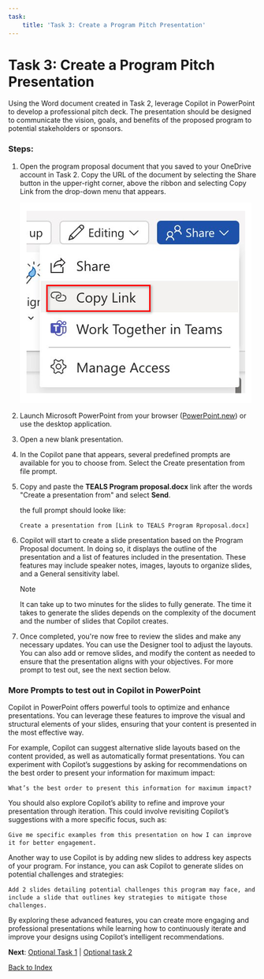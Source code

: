 ```yaml
---
task:
    title: 'Task 3: Create a Program Pitch Presentation'
---
```


# Task 3: Create a Program Pitch Presentation

Using the Word document created in Task 2, leverage Copilot in PowerPoint to develop a professional pitch deck. The presentation should be designed to communicate the vision, goals, and benefits of the proposed program to potential stakeholders or sponsors.

### Steps:

1. Open the program proposal document that you saved to your OneDrive account in Task 2. Copy the URL of the document by selecting the Share button in the upper-right corner, above the ribbon and selecting Copy Link from the drop-down menu that appears.

    ![Screenshot showing the Share menu and the Copy Link option highlighted.](../Labs/Media/share-menu-with-copy-link.png)

1. Launch Microsoft PowerPoint from your browser ([PowerPoint.new](https://PowerPoint.new)) or use the desktop application.

1. Open a new blank presentation.

1. In the Copilot pane that appears, several predefined prompts are available for you to choose from. Select the Create presentation from file prompt.

1. Copy and paste the **TEALS Program proposal.docx** link after the words "Create a presentation from" and select **Send**.

    the full prompt should looke like:

    ```text 
    Create a presentation from [Link to TEALS Program Rproposal.docx]
    ```

1. Copilot will start to create a slide presentation based on the Program Proposal document. In doing so, it displays the outline of the presentation and a list of features included in the presentation. These features may include speaker notes, images, layouts to organize slides, and a General sensitivity label.

    > [!NOTE] 
    > It can take up to two minutes for the slides to fully generate. The time it takes to generate the slides depends on the complexity of the document and the number of slides that Copilot creates.

1. Once completed, you're now free to review the slides and make any necessary updates. You can use the Designer tool to adjust the layouts. You can also add or remove slides, and modify the content as needed to ensure that the presentation aligns with your objectives. For more prompt to test out, see the next section below.

### More Prompts to test out in Copilot in PowerPoint

Copilot in PowerPoint offers powerful tools to optimize and enhance presentations. You can leverage these features to improve the visual and structural elements of your slides, ensuring that your content is presented in the most effective way.

For example, Copilot can suggest alternative slide layouts based on the content provided, as well as automatically format presentations. You can experiment with Copilot’s suggestions by asking for recommendations on the best order to present your information for maximum impact:

 ```text
 What’s the best order to present this information for maximum impact?
 ```

You should also explore Copilot’s ability to refine and improve your presentation through iteration. This could involve revisiting Copilot’s suggestions with a more specific focus, such as:

 ```text
 Give me specific examples from this presentation on how I can improve it for better engagement.
 ```
Another way to use Copilot is by adding new slides to address key aspects of your program. For instance, you can ask Copilot to generate slides on potential challenges and strategies:

 ```text
Add 2 slides detailing potential challenges this program may face, and include a slide that outlines key strategies to mitigate those challenges.
 ```
By exploring these advanced features, you can create more engaging and professional presentations while learning how to continuously iterate and improve your designs using Copilot’s intelligent recommendations.

**Next**: [Optional Task 1](https://maquinl.github.io/CELA-Academy-Microsoft-Copilot-Experience/Instructions/Labs/Optional_Task_1_Create_an_image.html) | [Optional task 2](https://maquinl.github.io/CELA-Academy-Microsoft-Copilot-Experience/Instructions/Labs/Optional_Task_2_Data_mine_large_document.html)

[Back to Index](https://maquinl.github.io/CELA-Academy-Microsoft-Copilot-Experience/)

